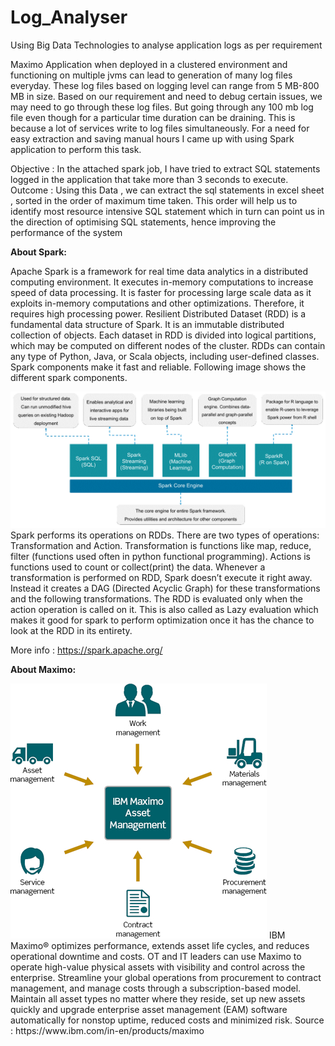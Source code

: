 # Log_Analyser
Using Big Data Technologies to analyse application logs as per requirement

Maximo Application when deployed in a clustered environment and functioning on multiple jvms can lead to generation of many log files everyday. These log files based on logging level can range from 5 MB-800 MB in size. Based on our requirement and need to debug certain issues, we may need to go through these log files. But going through any 100 mb log file even though for a particular time duration can be draining. This is because a lot of services write to log files simultaneously. For a need for easy extraction and saving manual hours I came up with using Spark application to perform this task.

Objective : In the attached spark job, I have tried to extract SQL statements logged in the application that take more than 3 seconds to execute.
Outcome : Using this Data , we can extract the sql statements in excel sheet , sorted in the order of maximum time taken. This order will help us to identify most resource intensive SQL statement which in turn can point us in the direction of optimising SQL statements, hence improving the performance of the system

<B>About Spark:</B>

Apache Spark is a framework for real time data analytics in a distributed computing environment. It executes in-memory computations to increase speed of data processing. It is faster for processing large scale data as it exploits in-memory computations and other optimizations. Therefore, it requires high processing power.
Resilient Distributed Dataset (RDD) is a fundamental data structure of Spark. It is an immutable distributed collection of objects. Each dataset in RDD is divided into logical partitions, which may be computed on different nodes of the cluster. RDDs can contain any type of Python, Java, or Scala objects, including user-defined classes. Spark components make it fast and reliable. Following image shows the different spark components.

<img src = "spark components.png">
Spark performs its operations on RDDs. There are two types of operations: Transformation and Action. 
Transformation is functions like map, reduce, filter (functions used often in python functional programming). Actions is functions used to count or collect(print) the data. 
Whenever a transformation is performed on RDD, Spark doesn’t execute it right away. Instead it creates a DAG (Directed Acyclic Graph) for these transformations and the following transformations. The RDD is evaluated only when the action operation is called on it. This is also called as Lazy evaluation which makes it good for spark to perform optimization once it has the chance to look at the RDD in its entirety.

More info : https://spark.apache.org/

<B>About Maximo:</B>


<img src = "Maximo.png">
IBM Maximo® optimizes performance, extends asset life cycles, and reduces operational downtime and costs. OT and IT leaders can use Maximo to operate high-value physical assets with visibility and control across the enterprise. Streamline your global operations from procurement to contract management, and manage costs through a subscription-based model. Maintain all asset types no matter where they reside, set up new assets quickly and upgrade enterprise asset management (EAM) software automatically for nonstop uptime, reduced costs and minimized risk. Source : https://www.ibm.com/in-en/products/maximo
